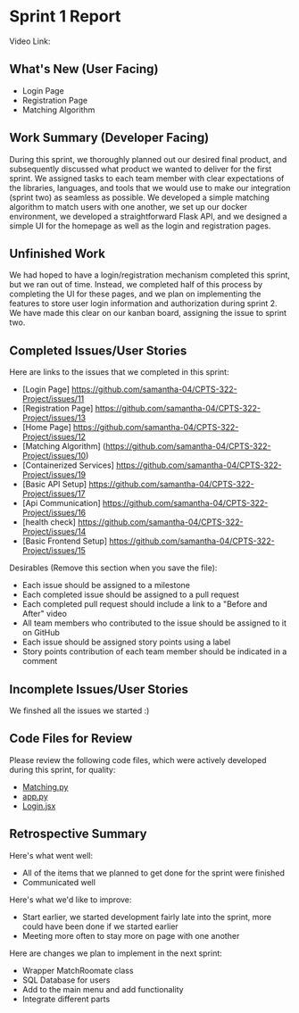 # Sprint 1 Report 
Video Link: 
## What's New (User Facing)
 * Login Page
 * Registration Page
 * Matching Algorithm

## Work Summary (Developer Facing)
During this sprint, we thoroughly planned out our desired final product, and subsequently discussed what product we wanted to deliver for the first sprint. We assigned tasks to each team member with clear expectations of the libraries, languages, and tools that we would use to make our integration (sprint two) as seamless as possible. We developed a simple matching algorithm to match users with one another, we set up our docker environment, we developed a straightforward Flask API, and we designed a simple UI for the homepage as well as the login and registration pages.
## Unfinished Work
We had hoped to have a login/registration mechanism completed this sprint, but we ran out of time. Instead, we completed half of this process by completing the UI for these pages, and we plan on implementing the features to store user login information and authorization during sprint 2. We have made this clear on our kanban board, assigning the issue to sprint two. 

## Completed Issues/User Stories
Here are links to the issues that we completed in this sprint:

 * [Login Page] https://github.com/samantha-04/CPTS-322-Project/issues/11
 * [Registration Page] https://github.com/samantha-04/CPTS-322-Project/issues/13
 * [Home Page] https://github.com/samantha-04/CPTS-322-Project/issues/12
 * [Matching Algorithm] (https://github.com/samantha-04/CPTS-322-Project/issues/10)
 * [Containerized Services] https://github.com/samantha-04/CPTS-322-Project/issues/19
 * [Basic API Setup] https://github.com/samantha-04/CPTS-322-Project/issues/17
 * [Api Communication] https://github.com/samantha-04/CPTS-322-Project/issues/16
 * [health check] https://github.com/samantha-04/CPTS-322-Project/issues/14
 * [Basic Frontend Setup] https://github.com/samantha-04/CPTS-322-Project/issues/15

 Desirables (Remove this section when you save the file):
  * Each issue should be assigned to a milestone
  * Each completed issue should be assigned to a pull request
  * Each completed pull request should include a link to a "Before and After" video
  * All team members who contributed to the issue should be assigned to it on GitHub
  * Each issue should be assigned story points using a label
  * Story points contribution of each team member should be indicated in a comment
 
 ## Incomplete Issues/User Stories
 We finshed all the issues we started :)

## Code Files for Review
Please review the following code files, which were actively developed during this sprint, for quality:
 * [Matching.py](https://github.com/samantha-04/CPTS-322-Project/blob/main/code/backend/Matching.py)
 * [app.py](https://github.com/samantha-04/CPTS-322-Project/blob/main/code/backend/api/app.py)
 * [Login.jsx](https://github.com/samantha-04/CPTS-322-Project/blob/main/code/frontend/src/Login.jsx)
 
## Retrospective Summary
Here's what went well:
  * All of the items that we planned to get done for the sprint were finished
  * Communicated well
 
Here's what we'd like to improve:
   * Start earlier, we started development fairly late into the sprint, more could have been done if we started earlier
   * Meeting more often to stay more on page with one another
  
Here are changes we plan to implement in the next sprint:
   * Wrapper MatchRoomate class
   * SQL Database for users
   * Add to the main menu and add functionality
   * Integrate different parts

